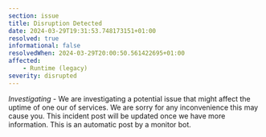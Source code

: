 ```yaml
---
section: issue
title: Disruption Detected
date: 2024-03-29T19:31:53.748173151+01:00
resolved: true
informational: false
resolvedWhen: 2024-03-29T20:00:50.561422695+01:00
affected:
    - Runtime (legacy)
severity: disrupted
---
```

*Investigating* - We are investigating a potential issue that might affect the uptime of one our of services. We are sorry for any inconvenience this may cause you. This incident post will be updated once we have more information.
This is an automatic post by a monitor bot.